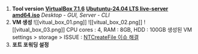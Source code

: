 1. **Tool version**
	**[VirtualBox 7.1.6](https://www.virtualbox.org/wiki/Downloads)**
	**[Ubutuntu-24.04 LTS live-server amd64.iso](https://ubuntu.com/download/server)**
		*Desktop - GUI, Server - CLI*
2. **VM 생성**
![[vitual_box_01.png]]
![[vitual_box_02.png]]
![[vitual_box_03.png]]
	 CPU cores : 4, RAM : 8GB, HDD : 100GB
	 생성된 VM settings > storage > 
	ISSUE : [NTCreateFile 이슈 해결](https://m.blog.naver.com/jrkim/221522494580)
3. **포트 포워딩 설정**

